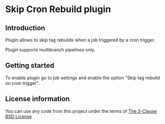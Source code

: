# Skip Cron Rebuild plugin

## Introduction

Plugin allows to skip tag rebuilds when a job triggered by a cron trigger.

Plugin supports multibranch pipelines only.

## Getting started

To enable plugin go to job settings and enable the option "Skip tag rebuild on cron trigger".


License information
-------------------

You can use any code from this project under the terms of [The 3-Clause BSD License](https://opensource.org/licenses/BSD-3-Clause)
